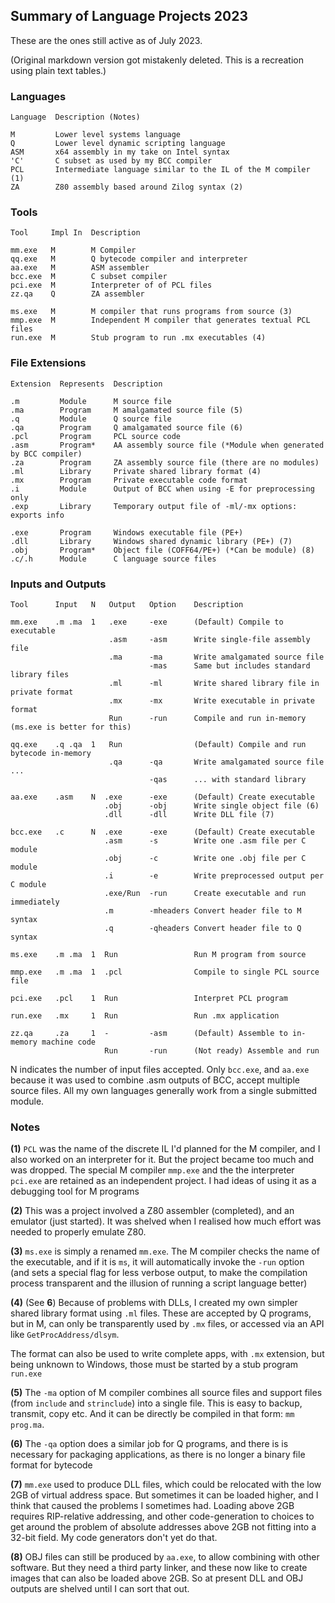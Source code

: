 ## Summary of Language Projects 2023

These are the ones still active as of July 2023.

(Original markdown version got mistakenly deleted. This is a recreation using plain text tables.)

### Languages
```
Language  Description (Notes)

M         Lower level systems language
Q         Lower level dynamic scripting language
ASM       x64 assembly in my take on Intel syntax
'C'       C subset as used by my BCC compiler
PCL       Intermediate language similar to the IL of the M compiler (1)
ZA        Z80 assembly based around Zilog syntax (2)
```
### Tools
```
Tool     Impl In  Description

mm.exe   M        M Compiler
qq.exe   M        Q bytecode compiler and interpreter
aa.exe   M        ASM assembler
bcc.exe  M        C subset compiler
pci.exe  M        Interpreter of of PCL files
zz.qa    Q        ZA assembler

ms.exe   M        M compiler that runs programs from source (3)
mmp.exe  M        Independent M compiler that generates textual PCL files
run.exe  M        Stub program to run .mx executables (4)
```

### File Extensions
```
Extension  Represents  Description

.m         Module      M source file
.ma        Program     M amalgamated source file (5)
.q         Module      Q source file
.qa        Program     Q amalgamated source file (6)
.pcl       Program     PCL source code
.asm       Program*    AA assembly source file (*Module when generated by BCC compiler)
.za        Program     ZA assembly source file (there are no modules)
.ml        Library     Private shared library format (4)
.mx        Program     Private executable code format
.i         Module      Output of BCC when using -E for preprocessing only
.exp       Library     Temporary output file of -ml/-mx options: exports info

.exe       Program     Windows executable file (PE+)
.dll       Library     Windows shared dynamic library (PE+) (7)
.obj       Program*    Object file (COFF64/PE+) (*Can be module) (8)
.c/.h      Module      C language source files
```

### Inputs and Outputs
```
Tool      Input   N   Output   Option    Description

mm.exe    .m .ma  1   .exe     -exe      (Default) Compile to executable
                      .asm     -asm      Write single-file assembly file
                      .ma      -ma       Write amalgamated source file
                               -mas      Same but includes standard library files
                      .ml      -ml       Write shared library file in private format
                      .mx      -mx       Write executable in private format
                      Run      -run      Compile and run in-memory (ms.exe is better for this)

qq.exe    .q .qa  1   Run                (Default) Compile and run bytecode in-memory
                      .qa      -qa       Write amalgamated source file ...
                               -qas      ... with standard library

aa.exe    .asm    N  .exe      -exe      (Default) Create executable
                     .obj      -obj      Write single object file (6)
                     .dll      -dll      Write DLL file (7)

bcc.exe   .c      N  .exe      -exe      (Default) Create executable
                     .asm      -s        Write one .asm file per C module
                     .obj      -c        Write one .obj file per C module
                     .i        -e        Write preprocessed output per C module
                     .exe/Run  -run      Create executable and run immediately
                     .m        -mheaders Convert header file to M syntax
                     .q        -qheaders Convert header file to Q syntax

ms.exe    .m .ma  1  Run                 Run M program from source

mmp.exe   .m .ma  1  .pcl                Compile to single PCL source file

pci.exe   .pcl    1  Run                 Interpret PCL program

run.exe   .mx     1  Run                 Run .mx application

zz.qa     .za     1  -         -asm      (Default) Assemble to in-memory machine code
                     Run       -run      (Not ready) Assemble and run
```

N indicates the number of input files accepted. Only `bcc.exe`, and `aa.exe` because it was used to combine .asm outputs of BCC, accept multiple source files. All my own languages generally work from a single submitted module.

### Notes

**(1)** `PCL` was the name of the discrete IL I'd planned for the M compiler, and I also worked on an interpreter for it. But the project became too much and was dropped. The special M compiler `mmp.exe` and the the interpreter `pci.exe` are retained as an independent project. I had ideas of using it as a debugging tool for M programs

**(2)** This was a project involved a Z80 assembler (completed), and an emulator (just started). It was shelved when I realised how much effort was needed to properly emulate Z80.

**(3)** `ms.exe` is simply a renamed `mm.exe`. The M compiler checks the name of the executable, and if it is `ms`, it will automatically invoke the `-run` option (and sets a special flag for less verbose output, to make the compilation process transparent and the illusion of running a script language better)

**(4)** (See **6**) Because of problems with DLLs, I created my own simpler shared library format using `.ml` files. These are accepted by Q programs, but in M, can only be transparently used by `.mx` files, or accessed via an API like `GetProcAddress/dlsym`.

The format can also be used to write complete apps, with `.mx` extension, but being unknown to Windows, those must be started by a stub program `run.exe`

**(5)** The `-ma` option of M compiler combines all source files and support files (from `include` and `strinclude`) into a single file. This is easy to backup, transmit, copy etc. And it can be directly be compiled in that form: `mm prog.ma`.

**(6)** The `-qa` option does a similar job for Q programs, and there is is necessary for packaging applications, as there is no longer a binary file format for bytecode

**(7)** `mm.exe` used to produce DLL files, which could be relocated with the low 2GB of virtual address space. But sometimes it can be loaded higher, and I think that caused the problems I sometimes had. Loading above 2GB requires RIP-relative addressing, and other code-generation to choices to get around the problem of absolute addresses above 2GB not fitting into a 32-bit field. My code generators don't yet do that.

**(8)** OBJ files can still be produced by `aa.exe`, to allow combining with other software. But they need a third party linker, and these now like to create images that can also be loaded above 2GB. So at present DLL and OBJ outputs are shelved until I can sort that out.



